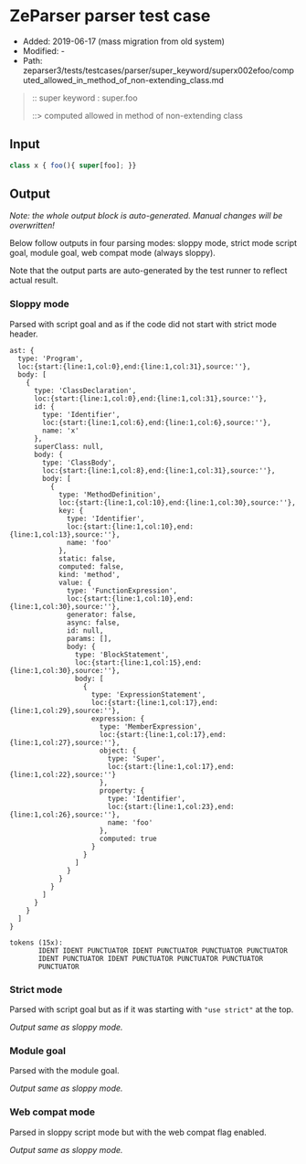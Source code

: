 # ZeParser parser test case

- Added: 2019-06-17 (mass migration from old system)
- Modified: -
- Path: zeparser3/tests/testcases/parser/super_keyword/superx002efoo/computed_allowed_in_method_of_non-extending_class.md

> :: super keyword : super.foo
>
> ::> computed allowed in method of non-extending class

## Input

`````js
class x { foo(){ super[foo]; }}
`````

## Output

_Note: the whole output block is auto-generated. Manual changes will be overwritten!_

Below follow outputs in four parsing modes: sloppy mode, strict mode script goal, module goal, web compat mode (always sloppy).

Note that the output parts are auto-generated by the test runner to reflect actual result.

### Sloppy mode

Parsed with script goal and as if the code did not start with strict mode header.

`````
ast: {
  type: 'Program',
  loc:{start:{line:1,col:0},end:{line:1,col:31},source:''},
  body: [
    {
      type: 'ClassDeclaration',
      loc:{start:{line:1,col:0},end:{line:1,col:31},source:''},
      id: {
        type: 'Identifier',
        loc:{start:{line:1,col:6},end:{line:1,col:6},source:''},
        name: 'x'
      },
      superClass: null,
      body: {
        type: 'ClassBody',
        loc:{start:{line:1,col:8},end:{line:1,col:31},source:''},
        body: [
          {
            type: 'MethodDefinition',
            loc:{start:{line:1,col:10},end:{line:1,col:30},source:''},
            key: {
              type: 'Identifier',
              loc:{start:{line:1,col:10},end:{line:1,col:13},source:''},
              name: 'foo'
            },
            static: false,
            computed: false,
            kind: 'method',
            value: {
              type: 'FunctionExpression',
              loc:{start:{line:1,col:10},end:{line:1,col:30},source:''},
              generator: false,
              async: false,
              id: null,
              params: [],
              body: {
                type: 'BlockStatement',
                loc:{start:{line:1,col:15},end:{line:1,col:30},source:''},
                body: [
                  {
                    type: 'ExpressionStatement',
                    loc:{start:{line:1,col:17},end:{line:1,col:29},source:''},
                    expression: {
                      type: 'MemberExpression',
                      loc:{start:{line:1,col:17},end:{line:1,col:27},source:''},
                      object: {
                        type: 'Super',
                        loc:{start:{line:1,col:17},end:{line:1,col:22},source:''}
                      },
                      property: {
                        type: 'Identifier',
                        loc:{start:{line:1,col:23},end:{line:1,col:26},source:''},
                        name: 'foo'
                      },
                      computed: true
                    }
                  }
                ]
              }
            }
          }
        ]
      }
    }
  ]
}

tokens (15x):
       IDENT IDENT PUNCTUATOR IDENT PUNCTUATOR PUNCTUATOR PUNCTUATOR
       IDENT PUNCTUATOR IDENT PUNCTUATOR PUNCTUATOR PUNCTUATOR
       PUNCTUATOR
`````

### Strict mode

Parsed with script goal but as if it was starting with `"use strict"` at the top.

_Output same as sloppy mode._

### Module goal

Parsed with the module goal.

_Output same as sloppy mode._

### Web compat mode

Parsed in sloppy script mode but with the web compat flag enabled.

_Output same as sloppy mode._
